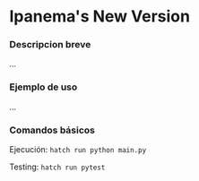 # Ipanema's New Version

### Descripcion breve
...

### Ejemplo de uso
...

### Comandos básicos

Ejecución: `hatch run python main.py`

Testing: `hatch run pytest`
